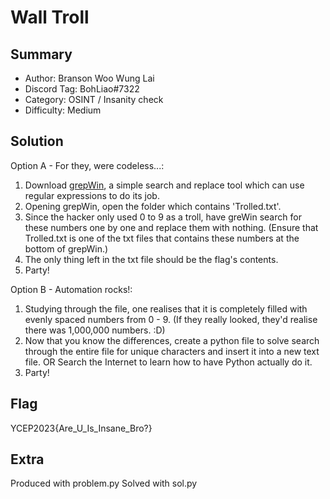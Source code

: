 Wall Troll
===

## Summary

   - Author: Branson Woo Wung Lai
   - Discord Tag: BohLiao#7322
   - Category: OSINT / Insanity check
   - Difficulty: Medium

## Solution
Option A - For they, were codeless...:

1. Download [grepWin](https://tools.stefankueng.com/grepWin.html), a simple search and replace tool which can use regular expressions to do its job.
2. Opening grepWin, open the folder which contains 'Trolled.txt'.
3. Since the hacker only used 0 to 9 as a troll, have greWin search for these numbers one by one and replace them with nothing. (Ensure that Trolled.txt is one of the txt files that contains these numbers at the bottom of grepWin.)
4. The only thing left in the txt file should be the flag's contents.
5. Party!

Option B - Automation rocks!:
1. Studying through the file, one realises that it is completely filled with evenly spaced numbers from 0 - 9. (If they really looked, they'd realise there was 1,000,000 numbers. :D)
2. Now that you know the differences, create a python file to solve search through the entire file for unique characters and insert it into a new text file. OR Search the Internet to learn how to have Python actually do it.
3. Party!

## Flag

YCEP2023{Are_U_Is_Insane_Bro?}

## Extra

Produced with problem.py
Solved with sol.py

